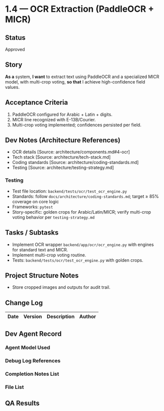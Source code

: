 # 1.4 — OCR Extraction (PaddleOCR + MICR)

## Status
Approved

## Story
**As a** system,
**I want** to extract text using PaddleOCR and a specialized MICR model, with multi-crop voting,
**so that** I achieve high-confidence field values.

## Acceptance Criteria
1. PaddleOCR configured for Arabic + Latin + digits.
2. MICR line recognized with E-13B/Courier.
3. Multi-crop voting implemented; confidences persisted per field.

## Dev Notes (Architecture References)
- OCR details [Source: architecture/components.md#4-ocr]
- Tech stack [Source: architecture/tech-stack.md]
- Coding standards [Source: architecture/coding-standards.md]
- Testing [Source: architecture/testing-strategy.md]

### Testing
- Test file location: `backend/tests/ocr/test_ocr_engine.py`
- Standards: follow `docs/architecture/coding-standards.md`; target ≥ 85% coverage on core logic
- Frameworks: `pytest`
- Story-specific: golden crops for Arabic/Latin/MICR; verify multi-crop voting behavior per `testing-strategy.md`

## Tasks / Subtasks
- Implement OCR wrapper `backend/app/ocr/ocr_engine.py` with engines for standard text and MICR.
- Implement multi-crop voting routine.
- Tests: `backend/tests/ocr/test_ocr_engine.py` with golden crops.

## Project Structure Notes
- Store cropped images and outputs for audit trail.

## Change Log
| Date | Version | Description | Author |
|------|---------|-------------|--------|

## Dev Agent Record
### Agent Model Used

### Debug Log References

### Completion Notes List

### File List

## QA Results

